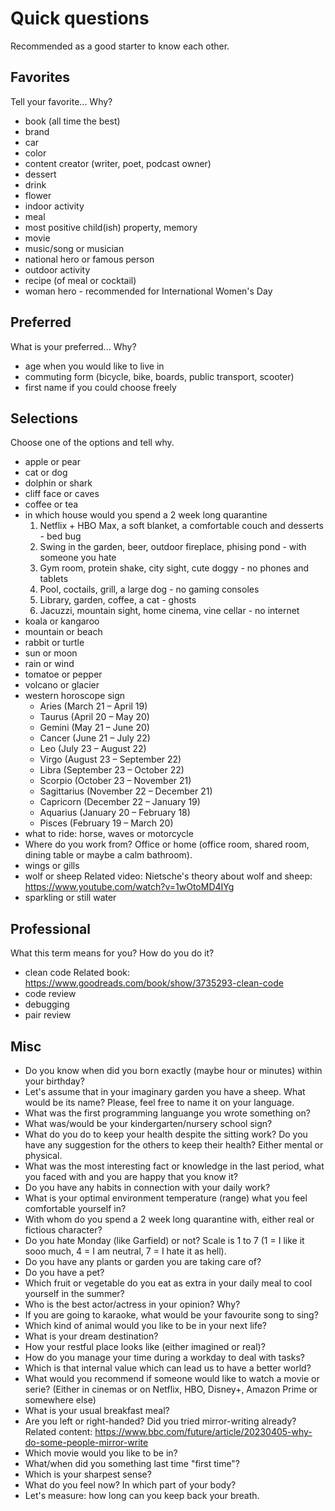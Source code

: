 # Quick questions

Recommended as a good starter to know each other.

## Favorites

Tell your favorite... Why?

- book (all time the best)
- brand
- car
- color
- content creator (writer, poet, podcast owner)
- dessert
- drink
- flower
- indoor activity
- meal
- most positive child(ish) property, memory
- movie
- music/song or musician
- national hero or famous person
- outdoor activity
- recipe (of meal or cocktail)
- woman hero - recommended for International Women's Day

## Preferred

What is your preferred... Why?

- age when you would like to live in
- commuting form (bicycle, bike, boards, public transport, scooter)
- first name if you could choose freely

## Selections

Choose one of the options and tell why.

- apple or pear
- cat or dog
- dolphin or shark
- cliff face or caves
- coffee or tea
- in which house would you spend a 2 week long quarantine
  1. Netflix + HBO Max, a soft blanket, a comfortable couch and desserts - bed bug
  2. Swing in the garden, beer, outdoor fireplace, phising pond - with someone you hate
  3. Gym room, protein shake, city sight, cute doggy - no phones and tablets
  4. Pool, coctails, grill, a large dog - no gaming consoles
  5. Library, garden, coffee, a cat - ghosts
  6. Jacuzzi, mountain sight, home cinema, vine cellar - no internet
- koala or kangaroo
- mountain or beach
- rabbit or turtle
- sun or moon
- rain or wind
- tomatoe or pepper
- volcano or glacier
- western horoscope sign
  - Aries (March 21 – April 19)
  - Taurus (April 20 – May 20)
  - Gemini (May 21 – June 20)
  - Cancer (June 21 – July 22)
  - Leo (July 23 – August 22)
  - Virgo (August 23 – September 22)
  - Libra (September 23 – October 22)
  - Scorpio (October 23 – November 21)
  - Sagittarius (November 22 – December 21)
  - Capricorn (December 22 – January 19)
  - Aquarius (January 20 – February 18)
  - Pisces (February 19 – March 20)
- what to ride: horse, waves or motorcycle
- Where do you work from? Office or home (office room, shared room, dining table or maybe a calm bathroom).
- wings or gills
- wolf or sheep
  Related video: Nietsche's theory about wolf and sheep: <https://www.youtube.com/watch?v=1wOtoMD4IYg>
- sparkling or still water

## Professional

What this term means for you? How do you do it?

- clean code
  Related book: <https://www.goodreads.com/book/show/3735293-clean-code>
- code review
- debugging
- pair review

## Misc

- Do you know when did you born exactly (maybe hour or minutes) within your birthday?
- Let's assume that in your imaginary garden you have a sheep. What would be its name? Please, feel free to name it on
  your language.
- What was the first programming languange you wrote something on?
- What was/would be your kindergarten/nursery school sign?
- What do you do to keep your health despite the sitting work? Do you have any suggestion for the others to keep their
  health? Either mental or physical.
- What was the most interesting fact or knowledge in the last period, what you faced with and you are happy that you
  know it?
- Do you have any habits in connection with your daily work?
- What is your optimal environment temperature (range) what you feel comfortable yourself in?
- With whom do you spend a 2 week long quarantine with, either real or fictious character?
- Do you hate Monday (like Garfield) or not? Scale is 1 to 7
  (1 = I like it sooo much, 4 = I am neutral, 7 = I hate it as hell).
- Do you have any plants or garden you are taking care of?
- Do you have a pet?
- Which fruit or vegetable do you eat as extra in your daily meal to cool yourself in the summer?
- Who is the best actor/actress in your opinion? Why?
- If you are going to karaoke, what would be your favourite song to sing?
- Which kind of animal would you like to be in your next life?
- What is your dream destination?
- How your restful place looks like (either imagined or real)?
- How do you manage your time during a workday to deal with tasks?
- Which is that internal value which can lead us to have a better world?
- What would you recommend if someone would like to watch a movie or serie?
  (Either in cinemas or on Netflix, HBO, Disney+, Amazon Prime or somewhere else)
- What is your usual breakfast meal?
- Are you left or right-handed? Did you tried mirror-writing already?
  Related content: <https://www.bbc.com/future/article/20230405-why-do-some-people-mirror-write>
- Which movie would you like to be in?
- What/when did you something last time "first time"?
- Which is your sharpest sense?
- What do you feel now? In which part of your body?
- Let's measure: how long can you keep back your breath.
